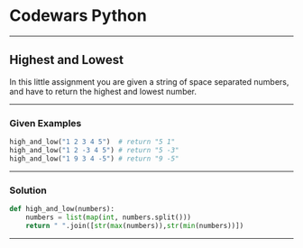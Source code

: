 # Codewars Python


---
## Highest and Lowest
In this little assignment you are given a string of space separated numbers, and have to return the highest and lowest number.

---
### Given Examples

```python
high_and_low("1 2 3 4 5")  # return "5 1"
high_and_low("1 2 -3 4 5") # return "5 -3"
high_and_low("1 9 3 4 -5") # return "9 -5"
```
---

### Solution

```python
def high_and_low(numbers):
    numbers = list(map(int, numbers.split()))
    return " ".join([str(max(numbers)),str(min(numbers))])
```
---
